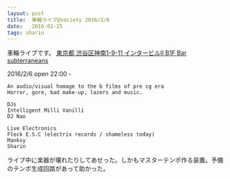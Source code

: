```yaml
---
layout: post
title:  車輪ライブ@society 2016/2/6
date:   2016-01-25
tags: sharin
---
```

車輪ライブです。
[東京都 渋谷区神南1-9-11 インタービルⅡ B1F Bar subterraneans ](http://bit.ly/1Puex3x)

2016/2/6  open 22:00 -


    An audio/visual homage to the b films of pre cg era
    Horror, gore, bad make-up, lazers and music.

    DJs
    Intelligent Milli Vanilli
    DJ Nao

    Live Electronics
    Fleck E.S.C (electrix records / shameless today)
    Manksy
    Sharin

ライブ中に楽器が壊れたりしてあせった。しかもマスターテンポ作る装置。予備のテンポ生成回路があって助かった。
